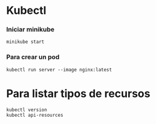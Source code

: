 # Kubectl

### Iniciar minikube

```
minikube start
```


### Para crear un pod

```
kubectl run server --image nginx:latest
```

# Para listar tipos de recursos

```
kubectl version
kubectl api-resources
```